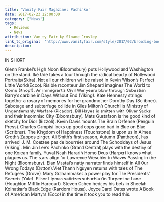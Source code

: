 ```yaml
---
title: 'Vanity Fair Magazine: Pachinko'
date: 2017-02-23 12:00:00
category: ["News"]
tags:
  - Reviews
  - News
attribution: Vanity Fair by Sloane Crosley
link_to_original: 'http://www.vanityfair.com/style/2017/02/brooding-books-to-read-during-the-dark-days-of-winter'
description:
---
```



IN SHORT

Glenn Frankel’s High Noon (Bloomsbury) puts Hollywood and Washington on the stand. Iké Udé takes a tour through the radical beauty of Nollywood Portraits(Skira). Not all our children will be raised in Kevin Wilson’s Perfect Little World(Ecco). Risible raconteur Jim Shepard imagines The World to Come (Knopf). An immigrant’s Civil War years blow through Sebastian Barry’s carbine in Days Without End (Viking). Kate Hennessy strings together a rosary of memories for her grandmother Dorothy Day (Scribner). Sabotage and subterfuge collide in Giles Milton’s Churchill’s Ministry of Ungentlemanly Warfare (Picador). Bill Hayes is smitten with Oliver Sacks and their Insomniac City (Bloomsbury). Mats Gustafson is the good kind of sketchy for Dior (Rizzoli). Kevin Davis mounts The Brain Defense (Penguin Press). Charles Campisi locks up good cops gone bad in Blue on Blue (Scribner). The Kingdom of Happiness (Touchstone) is upon us in Aimee Groth’s Zappos zinger. Ali Smith’s first season, Autumn (Pantheon), has arrived. J. M. Coetzee pas de bourrées around The Schooldays of Jesus (Viking). Min Jin Lee’s Pachinko (Grand Central) plays with the destiny of one Korean family. Yuval Noah Harari’s Homo Deus (Harper) knows what plagues us. The stars align for Lawrence Weschler in Waves Passing in the Night (Bloomsbury). Elan Mastai’s natty narrator finds himself in All Our Wrong Todays (Dutton).Viet Thanh Nguyen returns with tales of The Refugees (Grove). Mary Grahammakes a power play for The Presidents’ Secrets (Yale). Elinor Lipman satirizes suburbia On Turpentine Lane (Houghton Mifflin Harcourt). Steven Cohen hedges his bets in Sheelah Kolhatkar’s Black Edge (Random House). Joyce Carol Oates wrote A Book of American Martyrs (Ecco) in the time it took you to read this.